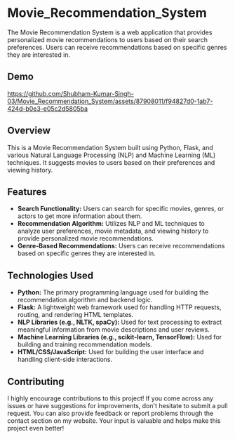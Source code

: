 # Movie_Recommendation_System
The Movie Recommendation System is a web application that provides personalized movie recommendations to users based on their search preferences. Users can receive recommendations based on specific genres they are interested in.

## Demo

https://github.com/Shubham-Kumar-Singh-03/Movie_Recommendation_System/assets/87908011/f94827d0-1ab7-424d-b0e3-e05c2d5805ba


## Overview
This is a Movie Recommendation System built using Python, Flask, and various Natural Language Processing (NLP) and Machine Learning (ML) techniques. It suggests movies to users based on their preferences and viewing history.

## Features
- **Search Functionality:** Users can search for specific movies, genres, or actors to get more information about them.
- **Recommendation Algorithm:** Utilizes NLP and ML techniques to analyze user preferences, movie metadata, and viewing history to provide personalized movie recommendations.
- **Genre-Based Recommendations:** Users can receive recommendations based on specific genres they are interested in.

## Technologies Used
- **Python:** The primary programming language used for building the recommendation algorithm and backend logic.
- **Flask:** A lightweight web framework used for handling HTTP requests, routing, and rendering HTML templates.
- **NLP Libraries (e.g., NLTK, spaCy):** Used for text processing to extract meaningful information from movie descriptions and user reviews.
- **Machine Learning Libraries (e.g., scikit-learn, TensorFlow):** Used for building and training recommendation models.
- **HTML/CSS/JavaScript:** Used for building the user interface and handling client-side interactions.

## Contributing

I highly encourage contributions to this project! If you come across any issues or have suggestions for improvements, don't hesitate to submit a pull request. You can also provide feedback or report problems through the contact section on my website. Your input is valuable and helps make this project even better!
